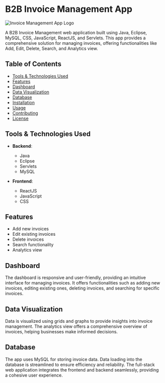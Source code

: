 # B2B Invoice Management App

![Invoice Management App Logo](link-to-your-logo)

A B2B Invoice Management web application built using Java, Eclipse, MySQL, CSS, JavaScript, ReactJS, and Servlets. This app provides a comprehensive solution for managing invoices, offering functionalities like Add, Edit, Delete, Search, and Analytics view.

## Table of Contents

- [Tools & Technologies Used](#tools--technologies-used)
- [Features](#features)
- [Dashboard](#dashboard)
- [Data Visualization](#data-visualization)
- [Database](#database)
- [Installation](#installation)
- [Usage](#usage)
- [Contributing](#contributing)
- [License](#license)

## Tools & Technologies Used

- **Backend**:
  - Java
  - Eclipse
  - Servlets
  - MySQL

- **Frontend**:
  - ReactJS
  - JavaScript
  - CSS

## Features

- Add new invoices
- Edit existing invoices
- Delete invoices
- Search functionality
- Analytics view

## Dashboard

The dashboard is responsive and user-friendly, providing an intuitive interface for managing invoices. It offers functionalities such as adding new invoices, editing existing ones, deleting invoices, and searching for specific invoices.

## Data Visualization

Data is visualized using grids and graphs to provide insights into invoice management. The analytics view offers a comprehensive overview of invoices, helping businesses make informed decisions.

## Database

The app uses MySQL for storing invoice data. Data loading into the database is streamlined to ensure efficiency and reliability. The full-stack web application integrates the frontend and backend seamlessly, providing a cohesive user experience.

